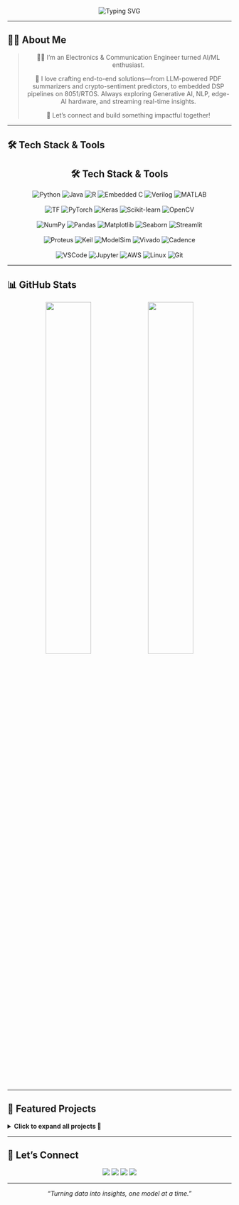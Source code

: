 <!-- Banner -->
<p align="center">
  <img 
    src="https://readme-typing-svg.herokuapp.com?font=Fira+Code&weight=700&size=25&pause=1000&color=F97316&center=true&vCenter=true&width=1000&lines=Hi+%F0%9F%91%8B%2C+I'm+Hitesh+Bhatnagar;Electronics+%26+Communication+Engineer+%7C+Building+Next-Gen+ML%2FDL+%2B+Edge-AI+Solutions;Machine+Learning%2C+Deep+Learning%2C+LLMs%2C+NLP%2C+Signal+Processing;Building+Real-Time+Intelligent+Systems+%F0%9F%9A%80;Open+to+Collaborations+%7C+Let's+Build+Together+%F0%9F%92%BB" 
    alt="Typing SVG"
  />
</p>


---

## 👨‍💻 About Me


<div align="center">
  <blockquote>
  <p>👨‍💻 I’m an Electronics &amp; Communication Engineer turned AI/ML enthusiast.   
  <p>🚀 I love crafting end-to-end solutions—from LLM-powered PDF summarizers and  
  crypto-sentiment predictors, to embedded DSP pipelines on 8051/RTOS.  
  Always exploring Generative AI, NLP, edge-AI hardware, and streaming real-time insights.</p>
  <p>🤝 Let’s connect and build something impactful together!</p>
  </blockquote>
</div>



---

## 🛠️ Tech Stack & Tools

<h2 align="center">🛠️ Tech Stack & Tools</h2>

<div align="center">
  <!-- Programming Languages -->
  <img src="https://img.shields.io/badge/Python-3776AB?style=for-the-badge&logo=python" alt="Python" />
  <img src="https://img.shields.io/badge/Java-007396?style=for-the-badge&logo=java" alt="Java" />
  <img src="https://img.shields.io/badge/R-276DC3?style=for-the-badge&logo=r" alt="R" />
  <img src="https://img.shields.io/badge/Embedded%20C-%2300599C?style=for-the-badge&logo=c" alt="Embedded C" />
  <img src="https://img.shields.io/badge/Verilog-FFB300?style=for-the-badge" alt="Verilog" />
  <img src="https://img.shields.io/badge/MATLAB-F1972A?style=for-the-badge" alt="MATLAB" />
  <br/><br/>

  <!-- ML / AI -->
  <img src="https://img.shields.io/badge/TensorFlow-FF6F00?style=for-the-badge&logo=tensorflow" alt="TF" />
  <img src="https://img.shields.io/badge/PyTorch-EE4C2C?style=for-the-badge&logo=pytorch" alt="PyTorch" />
  <img src="https://img.shields.io/badge/Keras-D00000?style=for-the-badge" alt="Keras" />
  <img src="https://img.shields.io/badge/Scikit--Learn-F7931E?style=for-the-badge" alt="Scikit-learn" />
  <img src="https://img.shields.io/badge/OpenCV-5C3EE8?style=for-the-badge" alt="OpenCV" />
  <br/><br/>

  <!-- Data & Visualization -->
  <img src="https://img.shields.io/badge/NumPy-013243?style=for-the-badge" alt="NumPy" />
  <img src="https://img.shields.io/badge/Pandas-150458?style=for-the-badge" alt="Pandas" />
  <img src="https://img.shields.io/badge/Matplotlib-11557C?style=for-the-badge" alt="Matplotlib" />
  <img src="https://img.shields.io/badge/Seaborn-4C72B0?style=for-the-badge" alt="Seaborn" />
  <img src="https://img.shields.io/badge/Streamlit-FF4B4B?style=for-the-badge" alt="Streamlit" />
  <br/><br/>

  <!-- Embedded & Simulation -->
  <img src="https://img.shields.io/badge/Proteus-0055A4?style=for-the-badge" alt="Proteus" />
  <img src="https://img.shields.io/badge/Keil uVision-0F0F0F?style=for-the-badge" alt="Keil" />
  <img src="https://img.shields.io/badge/ModelSim-0099CC?style=for-the-badge" alt="ModelSim" />
  <img src="https://img.shields.io/badge/Vivado-EE2E24?style=for-the-badge" alt="Vivado" />
  <img src="https://img.shields.io/badge/Cadence-441E55?style=for-the-badge" alt="Cadence" />
  <br/><br/>

  <!-- Dev Tools & Cloud -->
  <img src="https://img.shields.io/badge/VS Code-007ACC?style=for-the-badge&logo=visual-studio-code" alt="VSCode" />
  <img src="https://img.shields.io/badge/Jupyter-F37626?style=for-the-badge&logo=jupyter" alt="Jupyter" />
  <img src="https://img.shields.io/badge/AWS-232F3E?style=for-the-badge&logo=amazon-aws" alt="AWS" />
  <img src="https://img.shields.io/badge/Linux-FCC624?style=for-the-badge&logo=linux" alt="Linux" />
  <img src="https://img.shields.io/badge/Git-F05032?style=for-the-badge&logo=git" alt="Git" />
</div>

---

## 📊 GitHub Stats
<p align="center">
  <img src="https://github-readme-stats.vercel.app/api?username=hitesh-bhatnagar&show_icons=true&theme=radical" width="45%" />
  <img src="https://github-readme-stats.vercel.app/api/top-langs/?username=hitesh-bhatnagar&layout=compact&theme=radical" width="45%" />
</p>

---

## 💼 Featured Projects
<details>
<summary><strong>Click to expand all projects 🔽</strong></summary>

<table>
  <tr>
    <td width="50%" valign="top">
      <h4><a href="https://github.com/hitesh-bhatnagar/Crypto-Sentiment-Trading-Analysis">🔮 Crypto Sentiment Trading</a></h4>
      • RF classifier → 77% accuracy & 0.77 F1<br>
      • Analyzed Fear & Greed Index + Hyperliquid data<br>
      • Feature engineering for trade-specific insights<br>
    </td>
    <td width="50%" valign="top">
      <h4><a href="https://github.com/hitesh-bhatnagar/PDF-Summarizer_APP">📄 AI PDF Summarizer</a></h4>
      • Flutter & OpenAI API for PDF/DOC summarization<br>
      • Real-time summary preview + share feature<br>
      • Scalable architecture for future NLP modules<br>
    </td>
  </tr>
  <tr>
    <td width="50%" valign="top">
      <h4><a href="https://github.com/hitesh-bhatnagar/Telco-Customer-Churn-Predictor-Full-Stack-ML-App-?tab=readme-ov-file">📊 Telco Churn Predictor</a></h4>
      • End-to-end ML pipeline + Streamlit app<br>
      • LightGBM & Logistic Regression >80% accuracy<br>
      • SHAP explainability & PostgreSQL backend<br>
    </td>
    <td width="50%" valign="top">
      <h4><a href="https://github.com/hitesh-bhatnagar/EEG_Epileptic_Seizure_Detection/tree/main">⚡ EEG Seizure Detection</a></h4>
      • Deep model on Bonn EEG → 96% accuracy<br>
      • Time-series preprocessing + spectral features<br>
      • Python, NumPy, Scikit-learn pipelines<br>
    </td>
  </tr>
  <!-- Add more rows here for each project in the same pattern -->
</table>
</details>

---

## 🤝 Let’s Connect
<p align="center">
  <a href="mailto:hbhatnagar917@gmail.com"><img src="https://img.shields.io/badge/✉️ Email-hbhatnagar917@gmail.com-blue?style=for-the-badge&logo=gmail" /></a>
  <a href="https://linkedin.com/in/hitesh-bhatnagar-5a3b391ba"><img src="https://img.shields.io/badge/🔗 LinkedIn-hitesh--bhatnagar-0A66C2?style=for-the-badge&logo=linkedin" /></a>
  <a href="https://github.com/hitesh-bhatnagar"><img src="https://img.shields.io/badge/🐙 GitHub-hitesh--bhatnagar-181717?style=for-the-badge&logo=github" /></a>
  <a href="https://twitter.com/your_twitter"><img src="https://img.shields.io/badge/🐦 Twitter-@your_handle-1DA1F2?style=for-the-badge&logo=twitter" /></a>
</p>

---

<p align="center">
  <em>“Turning data into insights, one model at a time.”</em>
</p>
